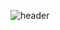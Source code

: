 ![header](https://capsule-render.vercel.app/api?type=Waving&text=TechMarket&animation=twinkling&color=gradient&height=150)

